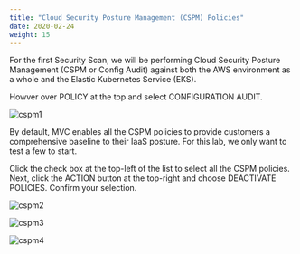 ```yaml
---
title: "Cloud Security Posture Management (CSPM) Policies"
date: 2020-02-24
weight: 15
---
```


For the first Security Scan, we will be performing Cloud Security Posture Management (CSPM or Config Audit) against both the AWS environment as a whole and the Elastic Kubernetes Service (EKS).

Howver over POLICY at the top and select CONFIGURATION AUDIT.

![cspm1](/images/mvcscan/cspmpolicy01.png?classes=border,shadow)

By default, MVC enables all the CSPM policies to provide customers a comprehensive baseline to their IaaS posture. For this lab, we only want to test a few to start.

Click the check box at the top-left of the list to select all the CSPM policies. Next, click the ACTION button at the top-right and choose DEACTIVATE POLICIES. Confirm your selection.

![cspm2](/images/mvcscan/cspmpolicy02.png?classes=border,shadow)

![cspm3](/images/mvcscan/cspmpolicy03.png?classes=border,shadow)

![cspm4](/images/mvcscan/cspmpolicy04.png?classes=border,shadow)
